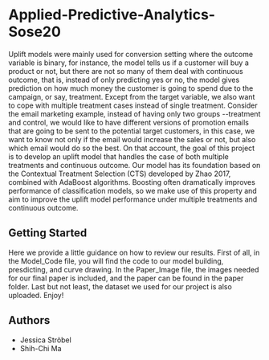 # Applied-Predictive-Analytics-Sose20

Uplift models were mainly used for conversion setting where the outcome variable is binary, for instance, the model tells us if a customer will buy a product or not, but there are not so many of them deal with continuous outcome, that is, instead of only predicting yes or no, the model gives prediction on how much money the customer is going to spend due to the campaign, or say, treatment. Except from the target variable, we also want to cope with multiple treatment cases instead of single treatment. Consider the email marketing example, instead of having only two groups --treatment and control, we would like to have different versions of promotion emails that are going to be sent to the potential target customers, in this case, we want to know not only if the email would increase the sales or not, but also which email would do so the best.
On that account, the goal of this project is to develop an uplift model that handles the case of both multiple treatments and continuous outcome. Our model has its foundation based on the Contextual Treatment Selection (CTS) developed by Zhao 2017,  combined with AdaBoost algorithms. Boosting often dramatically improves performance of classification models, so we make use of this property and aim to improve the uplift model performance under multiple treatments and continuous outcome.

## Getting Started
Here we provide a little guidance on how to review our results.
First of all, in the Model_Code file, you will find the code to our model building, presdicting, and curve drawing.
In the Paper_Image file, the images needed for our final paper is included, and the paper can be found in the paper folder.
Last but not least, the dataset we used for our project is also uploaded. Enjoy!

## Authors

* Jessica Ströbel
* Shih-Chi Ma
